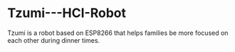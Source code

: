 # Tzumi---HCI-Robot
Tzumi is a robot based on ESP8266 that helps families be more focused on each other during dinner times.
